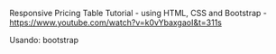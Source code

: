 Responsive Pricing Table Tutorial - using HTML, CSS and Bootstrap - https://www.youtube.com/watch?v=k0vYbaxgaoI&t=311s

Usando: bootstrap